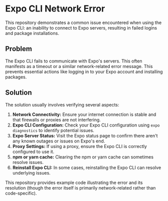# Expo CLI Network Error

This repository demonstrates a common issue encountered when using the Expo CLI: an inability to connect to Expo servers, resulting in failed logins and package installations.

## Problem
The Expo CLI fails to communicate with Expo's servers.  This often manifests as a timeout or a similar network-related error message. This prevents essential actions like logging in to your Expo account and installing packages.

## Solution
The solution usually involves verifying several aspects:

1. **Network Connectivity:** Ensure your internet connection is stable and that firewalls or proxies are not interfering.
2. **Expo CLI Configuration:** Check your Expo CLI configuration using `expo diagnostics` to identify potential issues.
3. **Expo Server Status:** Visit the Expo status page to confirm there aren't any known outages or issues on Expo's end.
4. **Proxy Settings:** If using a proxy, ensure the Expo CLI is correctly configured to use it. 
5. **npm or yarn cache:** Clearing the npm or yarn cache can sometimes resolve issues. 
6. **Reinstall Expo CLI:** In some cases, reinstalling the Expo CLI can resolve underlying issues. 

This repository provides example code illustrating the error and its resolution (though the error itself is primarily network-related rather than code-specific).